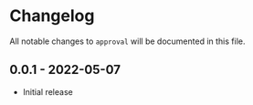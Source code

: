 # Changelog

All notable changes to `approval` will be documented in this file.

## 0.0.1 - 2022-05-07

- Initial release
